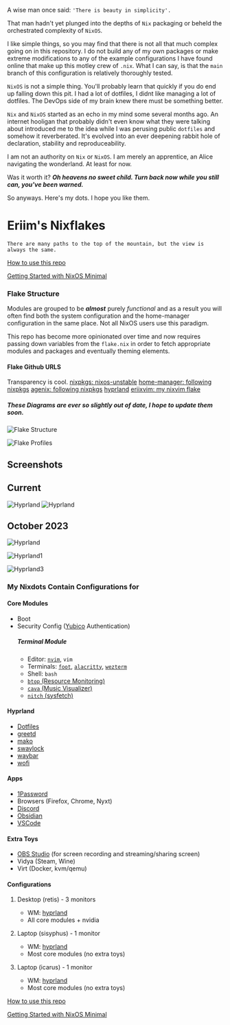 A wise man once said: ` 'There is beauty in simplicity'. ` 

That man hadn't yet plunged into the depths of `Nix` packaging or beheld the orchestrated complexity of `NixOS`. 

I like simple things, so you may find that there is not all that much complex going on in this repository. I do not build any of my own packages or make extreme modifications to any of the example configurations I have found online that make up this motley crew of `.nix`. What I can say, is that the `main` branch of this configuration is relatively thoroughly tested.  

`NixOS` is not a simple thing. You'll probably learn that quickly if you do end up falling down this pit. I had a lot of dotfiles, I didnt like managing a lot of dotfiles. The DevOps side of my brain knew there must be something better.

`Nix` and `NixOS` started as an echo in my mind some several months ago. An internet hooligan that probably didn't even know what they were talking about introduced me to the idea while I was perusing public `dotfiles` and somehow it reverberated. It's evolved into an ever deepening rabbit hole of declaration, stability and reproduceability.

I am not an authority on `Nix` or `NixOS`. I am merely an apprentice, an Alice navigating the wonderland. At least for now.

Was it worth it? ***Oh heavens no sweet child. Turn back now while you still can, you've been warned.***

So anyways. Here's my dots. I hope you like them.

# Eriim's Nixflakes

```
There are many paths to the top of the mountain, but the view is always the same.
```

[How to use this repo](docs/usage.md)

[Getting Started with NixOS Minimal](docs/minimal-install.md)

### Flake Structure
Modules are grouped to be ***almost*** purely *functional* and as a result you will often find both the system configuration and the home-manager configuration in the same place. Not all NixOS users use this paradigm.

This repo has become more opinionated over time and now requires passing down variables from the `flake.nix` in order to fetch appropriate modules and packages and eventually theming elements. 

#### Flake Github URLS

Transparency is cool.
[nixpkgs: nixos-unstable](https://github.com/NixOS/nixpkgs)
[home-manager: following nixpkgs](https://github.com/nix-community/home-manager/blob/master/flake.nix)
[agenix: following nixpkgs](https://github.com/ryantm/agenix/blob/main/flake.nix)
[hyprland](https://github.com/hyprwm/Hyprland/blob/main/flake.nix)
[eriixvim: my nixvim flake](https://github.com/erictossell/eriixvim/blob/main/flake.nix)

##### These Diagrams are ever so slightly out of date, I hope to update them soon.
![Flake Structure](docs/screens/FlakeStructure4.png)

![Flake Profiles](docs/screens/FlakeProfiles3.png)

## Screenshots

Current 
------
![Hyprland](docs/screens/hyprland4.png)
![Hyprland](docs/screens/hyprland5.png)

October 2023
------
![Hyprland](docs/screens/hyprland1.png)

![Hyprland1](docs/screens/hyprland2.png)

![Hyprland3](docs/screens/hyprland3.png)

### My Nixdots Contain Configurations for

#### Core Modules
- Boot
- Security Config ([Yubico](https://www.yubico.com/) Authentication)
  ##### Terminal Module
  - Editor: [`nvim`](https://neovim.io/), `vim`
  - Terminals: [`foot`](https://codeberg.org/dnkl/foot), [`alacritty`](https://github.com/alacritty/alacritty), [`wezterm`](https://wezfurlong.org/wezterm/index.html)
  - Shell: `bash`
  - [`btop` (Resource Monitoring)](https://github.com/aristocratos/btop)
  - [`cava` (Music Visualizer)](https://github.com/karlstav/cava)
  - [`nitch` (sysfetch)](https://github.com/ssleert/nitch)

#### Hyprland
- [Dotfiles](modules/hyprland/config/)
- [greetd](modules/hyprland/greetd/default.nix)
- [mako](modules/hyprland/mako/default.nix)
- [swaylock](modules/hyprland/swaylock/default.nix)
- [waybar](modules/hyprland/waybar/default.nix)
- [wofi](modules/hyprland/wofi/default.nix)

#### Apps
- [1Password](https://1password.com/)
- Browsers (Firefox, Chrome, Nyxt)
- [Discord](https://discord.com)
- [Obsidian](https://obsidian.md/)
- [VSCode](https://code.visualstudio.com/)

#### Extra Toys
- [OBS Studio](https://obsproject.com/) (for screen recording and streaming/sharing screen)
- Vidya (Steam, Wine)
- Virt (Docker, kvm/qemu)

#### Configurations
1. Desktop (retis) - 3 monitors

   - WM: [hyprland](https://hyprland.org/)
   - All core modules + nvidia

2. Laptop (sisyphus) - 1 monitor

   - WM: [hyprland](https://hyprland.org/)
   - Most core modules (no extra toys)

3. Laptop (icarus) - 1 monitor

   - WM: [hyprland](https://hyprland.org/)
   - Most core modules (no extra toys)

[How to use this repo](docs/usage.md)

[Getting Started with NixOS Minimal](docs/minimal-install.md)
